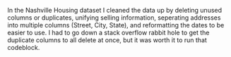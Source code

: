 In the Nashville Housing dataset I cleaned the data up by deleting unused columns or duplicates, unifying selling information, seperating addresses into multiple columns (Street, City, State), and reformatting the dates to be easier to use. I had to go down a stack overflow rabbit hole to get the duplicate columns to all delete at once, but it was worth it to run that codeblock.
